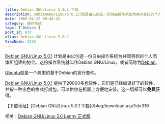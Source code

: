 ```yaml
---
title: Debian GNU/Linux 5.0.1 下载
description: DebianGNU/Linux5.0.1计划是由以创造一份自由操作系统为共同目标的个人团体所组建的协会。这份操作系统就叫作DebianGNU/Linux，或者简称为Debian。Ubuntu就是一个典型的基于Debian的发行套件。DebianGNU/Linux5.0.1 提供了20000多套软件，它们是已经编译好了的软件，并按一种出色的格式打成包，可以供你在机器上方便地安装。这一切都可以免费获得。
date: 2009-04-22 09:46:43
category: 操作系统
tags: ['Debian']
post_id: 837
alias: Debian-GNU-Linux-5.0.1
ViewNums: 2226
---
```


[Debian GNU/Linux 5.0.1](/blog/debian-gnu-linux-501) 计划是由以创造一份自由操作系统为共同目标的个人团体所组建的协会。这份操作系统就叫作Debian GNU/Linux，或者简称为[Debian](/tags/Debian)。

[Ubuntu](/tags/Ubuntu)就是一个典型的基于Debian的发行套件。

[Debian GNU/Linux 5.0.1](/blog/debian-gnu-linux-501) 提供了20000多套软件，它们是已经编译好了的软件，并按一种出色的格式打成包，可以供你在机器上方便地安装。这一切都可以**免费**获得。

【下载地址】[Debian GNU/Linux 5.0.1 下载](/blog/download.asp?id=319

相关：[Debian GNU/Linux 5.0 Lenny 正式版](/blog/debian-gnu-linux-50-lenny)


